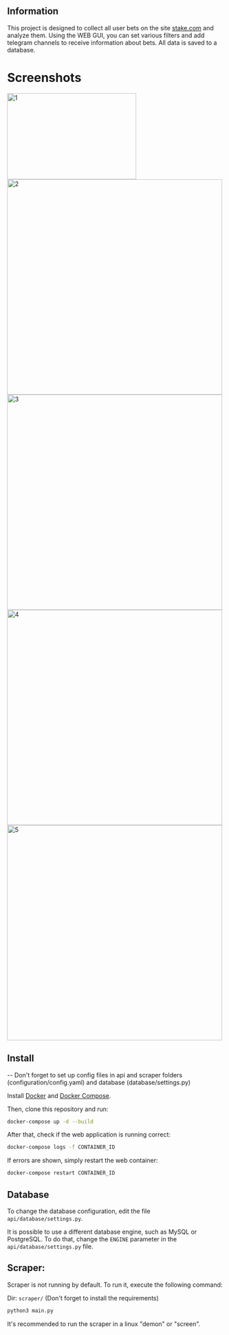 ## Information
This project is designed to collect all user bets on the site [stake.com](https://stake.com) and analyze them. Using the WEB GUI, you can set various filters and add telegram channels to receive information about bets. All data is saved to a database.

# Screenshots

<a href="https://imgbb.com/"><img src="https://i.ibb.co/YdwVdwF/1.png" alt="1" border="0" width=300 height=200></a>
<a href="https://ibb.co/5kWPW1W"><img src="https://i.ibb.co/m0C3CRC/2.png" alt="2" border="0" width=500></a>
<a href="https://ibb.co/3mXsM32"><img src="https://i.ibb.co/1GVndg1/3.png" alt="3" border="0" width=500></a>
<a href="https://ibb.co/PcW0r5b"><img src="https://i.ibb.co/pfK513s/4.png" alt="4" border="0" width=500></a>
<a href="https://ibb.co/DGB5Cbw"><img src="https://i.ibb.co/HNcnz2G/5.png" alt="5" border="0" width=500></a>




## Install 

-- Don't forget to set up config files in api and scraper folders (configuration/config.yaml) and database (database/settings.py)

Install [Docker](https://docs.docker.com/install/) and [Docker Compose](https://docs.docker.com/compose/install/).

Then, clone this repository and run:

```bash
docker-compose up -d --build
```

After that, check if the web application is running correct:
    
```bash
docker-compose logs -f CONTAINER_ID
```

If errors are shown, simply restart the web container:

```bash
docker-compose restart CONTAINER_ID
```


## Database

To change the database configuration, edit the file `api/database/settings.py`.

It is possible to use a different database engine, such as MySQL or PostgreSQL. To do that, change the `ENGINE` parameter in the `api/database/settings.py` file.


## Scraper:

Scraper is not running by default. To run it, execute the following command:

Dir: `scraper/` (Don't forget to install the requirements)

```bash
python3 main.py
```

It's recommended to run the scraper in a linux "demon" or "screen". 









